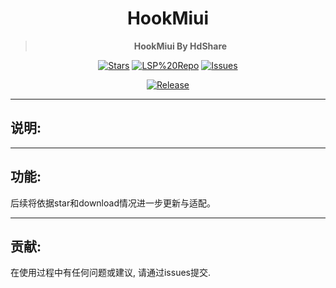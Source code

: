 <div align="center">

<h1>HookMiui</h1>

> **HookMiui By HdShare**

<div align="center">

  [![Stars](https://img.shields.io/github/stars/Xposed-Modules-Repo/me.hd.hookmiui?label=stars)](https://github.com/Xposed-Modules-Repo/me.hd.hookmiui)
  [![LSP%20Repo](https://img.shields.io/github/downloads/Xposed-Modules-Repo/me.hd.hookmiui/total?label=LSP%20Repo&labelColor=F48FB1)](https://github.com/Xposed-Modules-Repo/me.hd.hookmiui/releases)
  [![Issues](https://img.shields.io/github/issues/Xposed-Modules-Repo/me.hd.hookmiui)](https://github.com/Xposed-Modules-Repo/me.hd.hookmiui/issues)

</div>

[![Release](https://img.shields.io/github/v/release/Xposed-Modules-Repo/me.hd.hookmiui)](https://github.com/Xposed-Modules-Repo/me.hd.hookmiui/releases/latest)

</div>

---
## 说明:



---
## 功能:
后续将依据star和download情况进一步更新与适配。



---
## 贡献:

在使用过程中有任何问题或建议, 请通过issues提交.

